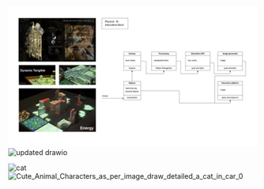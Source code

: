 ![PROJECT DIAGRAM](https://github.com/BakariSp/Creative_tech_03/blob/main/Project1/diagram/d1-01.png)
![updated drawio](https://github.com/BakariSp/Creative_tech_03/assets/46394756/b046b94d-11dc-4481-b4cc-03f0b710b4f3)

![cat](https://github.com/BakariSp/Creative_tech_03/assets/46394756/76bbf6dc-7a6b-46c5-9180-8c82fcc5a5fb)
![Cute_Animal_Characters_as_per_image_draw_detailed_a_cat_in_car_0](https://github.com/BakariSp/Creative_tech_03/assets/46394756/8e98aaf7-116e-43aa-aabc-8b1f62a0a7b8)
